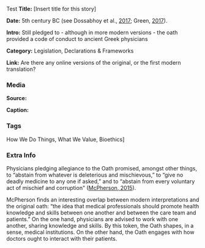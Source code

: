 Test
**Title:** 
[Insert title for this story]

**Date:** 
5th century BC (see Dossabhoy et al., [2017](https://doi.org/10.1016/j.janh.2017.09.005); Green, [2017](https://doi.org/10.1186/s13104-017-3114-7)).

**Intro:** 
Still pledged to - although in more modern versions - the oath provided a code of conduct to ancient Greek physicians

**Category:** 
Legislation, Declarations & Frameworks

**Link:** 
Are there any online versions of the original, or the first modern translation?

### Media

**Source:** 

**Caption:** 

### Tags

How We Do Things, What We Value, Bioethics]

### Extra Info

Physicians pledging allegiance to the Oath promised, amongst other things, to “abstain from whatever is deleterious and mischievous,” to “give no deadly medicine to any one if asked,” and to “abstain from every voluntary act of mischief and corruption" ([McPherson, 2015](https://absn.northeastern.edu/blog/the-history-of-the-hippocratic-oath/)).

McPherson finds an interesting overlap between modern interpretations and the original oath: “the idea that medical professionals should promote health knowledge and skills between one another and between the care team and patients.” On the one hand, physicians are advised to work with one another, sharing knowledge and skills. By this token, the Oath shapes, in a sense, medical institutions. On the other hand, the Oath engages with how doctors ought to interact with their patients.
